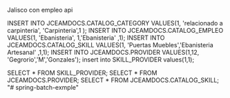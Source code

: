 Jalisco con empleo api


INSERT INTO JCEAMDOCS.CATALOG_CATEGORY VALUES(1, 'relacionado a carpinteria', 'Carpinteria',1 );
INSERT INTO JCEAMDOCS.CATALOG_EMPLEO VALUES(1, 'Ebanisteria', 1,'Ebanisteria' ,1); 
INSERT INTO JCEAMDOCS.CATALOG_SKILL VALUES(1, 'Puertas Muebles','Ebanisteria Artesanal' ,1,1);
INSERT INTO JCEAMDOCS.PROVIDER VALUES(1,12, 'Gegrorio','M','Gonzales');
insert into SKILL_PROVIDER values(1,1);


SELECT * FROM SKILL_PROVIDER;
SELECT * FROM  JCEAMDOCS.PROVIDER;
SELECT * FROM  JCEAMDOCS.CATALOG_SKILL;
"# spring-batch-exmple" 
